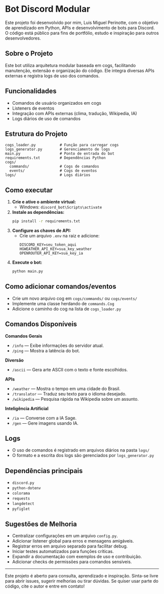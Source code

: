 # Bot Discord Modular

Este projeto foi desenvolvido por mim, Luis Miguel Perinotte, com o objetivo de aprendizado em Python, APIs e desenvolvimento de bots para Discord. O código está público para fins de portfólio, estudo e inspiração para outros desenvolvedores.

## Sobre o Projeto
Este bot utiliza arquitetura modular baseada em cogs, facilitando manutenção, extensão e organização do código. Ele integra diversas APIs externas e registra logs de uso dos comandos.

## Funcionalidades
- Comandos de usuário organizados em cogs
- Listeners de eventos
- Integração com APIs externas (clima, tradução, Wikipedia, IA)
- Logs diários de uso de comandos

## Estrutura do Projeto
```
cogs_loader.py           # Função para carregar cogs
logs_generator.py        # Gerenciamento de logs
main.py                  # Ponto de entrada do bot
requirements.txt         # Dependências Python
cogs/
  commands/              # Cogs de comandos
  events/                # Cogs de eventos
logs/                    # Logs diários
```

## Como executar
1. **Crie e ative o ambiente virtual:**
   - Windows: `discord_bot\Scripts\activate`
2. **Instale as dependências:**
   ```sh
   pip install -r requirements.txt
   ```
3. **Configure as chaves de API:**
   - Crie um arquivo `.env` na raiz e adicione:
     ```
     DISCORD_KEY=seu_token_aqui
     HGWEATHER_API_KEY=sua_key_weather
     OPENROUTER_API_KEY=sua_key_ia
     ```
4. **Execute o bot:**
   ```sh
   python main.py
   ```

## Como adicionar comandos/eventos
- Crie um novo arquivo cog em `cogs/commands/` ou `cogs/events/`
- Implemente uma classe herdando de `commands.Cog`
- Adicione o caminho do cog na lista de `cogs_loader.py`

## Comandos Disponíveis

**Comandos Gerais**
- `/info` — Exibe informações do servidor atual.
- `/ping` — Mostra a latência do bot.

**Diversão**
- `/ascii` — Gera arte ASCII com o texto e fonte escolhidos.

**APIs**
- `/weather` — Mostra o tempo em uma cidade do Brasil.
- `/translator` — Traduz seu texto para o idioma desejado.
- `/wikipedia` — Pesquisa rápida na Wikipedia sobre um assunto.

**Inteligência Artificial**
- `/ia` — Converse com a IA Sage.
- `/gen` — Gere imagens usando IA.

## Logs
- O uso de comandos é registrado em arquivos diários na pasta `logs/`
- O formato e a escrita dos logs são gerenciados por `logs_generator.py`

## Dependências principais
- `discord.py`
- `python-dotenv`
- `colorama`
- `requests`
- `langdetect`
- `pyfiglet`

## Sugestões de Melhoria
- Centralizar configurações em um arquivo `config.py`.
- Adicionar listener global para erros e mensagens amigáveis.
- Registrar erros em arquivo separado para facilitar debug.
- Iniciar testes automatizados para funções críticas.
- Expandir a documentação com exemplos de uso e contribuição.
- Adicionar checks de permissões para comandos sensíveis.

---

Este projeto é aberto para consulta, aprendizado e inspiração. Sinta-se livre para abrir issues, sugerir melhorias ou tirar dúvidas. Se quiser usar parte do código, cite o autor e entre em contato!
